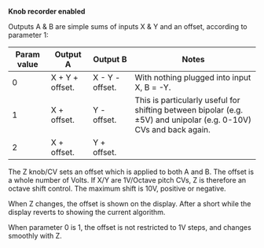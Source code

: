 
**Knob recorder enabled**

Outputs A & B are simple sums of inputs X & Y and an offset, according to parameter 1:

<table>
<thead>
<tr class="header">
<th><strong>Param value</strong></th>
<th><strong>Output A</strong></th>
<th><strong>Output B</strong></th>
<th><strong>Notes</strong></th>
</tr>
</thead>
<tbody>
<tr class="odd">
<td>
0
</td>
<td>
X + Y + offset.
</td>
<td>
X - Y - offset.
</td>
<td>
With nothing plugged into input X, B = -Y.
</td>
</tr>
<tr class="even">
<td>
1
</td>
<td>
X + offset.
</td>
<td>
Y - offset.
</td>
<td>
This is particularly useful for<br />
shifting between bipolar (e.g. ±5V) and unipolar (e.g. 0-10V) CVs and back again.
</td>
</tr>
<tr class="odd">
<td>
2
</td>
<td>
X + offset.
</td>
<td>
Y + offset.
</td>
<td></td>
</tr>
</tbody>
</table>

The Z knob/CV sets an offset which is applied to both A and B. The
offset is a whole number of Volts. If X/Y are 1V/Octave pitch CVs, Z
is therefore an octave shift control. The maximum shift is 10V,
positive or negative.

When Z changes, the offset is shown on the display. After a short
while the display reverts to showing the current algorithm.

When parameter 0 is 1, the offset is not restricted to 1V steps, and
changes smoothly with Z.
